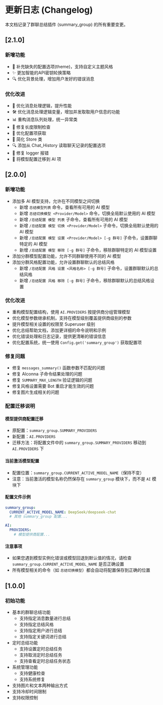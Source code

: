 # 更新日志 (Changelog)

本文档记录了群聊总结插件 (summary_group) 的所有重要变更。

## [2.1.0]

### 新增功能
- 🎨 补充缺失的配置选项(theme)，支持自定义主题风格
- ✨ 更加智能的API密钥轮换策略
- 🔍 优化背景处理，增加用户发好的错误消息

### 优化改进
- 🚀 优化消息处理逻辑，提升性能
- 🛠️ 优化消息处理逻辑变量，增加并发取取用户信息的功能
- 📊 重构消息队列处理，统一异常类
- 🔧 修复长度限制检查
- 🔄 优化配置项获取
- 📝 简化 Store 类
- 🔍 添加从 Chat_History 读取聊天记录的配置选项
- 🐛 修复 logger 报错
- 🔄 将模型配置迁移到 AI 项

## [2.0.0]

### 新增功能
- 添加多 AI 模型支持，允许在不同模型之间切换
  - 新增 `总结模型列表` 命令，查看所有可用的 AI 模型
  - 新增 `总结切换模型 <Provider/Model>` 命令，切换全局默认使用的 AI 模型
  - 新增 `/总结配置 模型 列表` 子命令，查看所有可用的 AI 模型
  - 新增 `/总结配置 模型 切换 <Provider/Model>` 子命令，切换全局默认使用的 AI 模型
  - 新增 `/总结配置 模型 设置 <Provider/Model> [-g 群号]` 子命令，设置群聊特定的 AI 模型
  - 新增 `/总结配置 模型 移除 [-g 群号]` 子命令，移除群聊特定的 AI 模型设置
- 添加分群模型配置功能，允许不同群聊使用不同的 AI 模型
- 添加分群风格配置功能，允许设置群聊默认的总结风格
  - 新增 `/总结配置 风格 设置 <风格名称> [-g 群号]` 子命令，设置群聊默认的总结风格
  - 新增 `/总结配置 风格 移除 [-g 群号]` 子命令，移除群聊默认的总结风格设置

### 优化改进
- 重构模型配置结构，使用 `AI.PROVIDERS` 按提供商分组管理模型
- 优化模型参数继承机制，支持在模型级别覆盖提供商级别的参数
- 提升模型相关设置的权限至 Superuser 级别
- 优化总结帮助文档，添加更详细的命令说明和示例
- 优化错误处理和日志记录，提供更清晰的错误信息
- 优化配置系统，统一使用 `Config.get('summary_group')` 获取配置项

### 修复问题
- 修复 `messages_summary()` 函数参数不匹配的问题
- 修复 Alconna 子命令结果处理的问题
- 修复 `SUMMARY_MAX_LENGTH` 验证逻辑的问题
- 修复风格设置需要 Bot 重启才能生效的问题
- 修复图片生成相关的问题

### 配置迁移说明

#### 模型提供商配置迁移
- 原配置：`summary_group.SUMMARY_PROVIDERS`
- 新配置：`AI.PROVIDERS`
- 迁移方法：将配置文件中的 `summary_group.SUMMARY_PROVIDERS` 移动到 `AI.PROVIDERS` 下

#### 当前激活模型配置
- 配置位置：`summary_group.CURRENT_ACTIVE_MODEL_NAME`（保持不变）
- 注意：当前激活的模型名称仍然保存在 `summary_group` 模块下，而不是 `AI` 模块下

#### 配置文件示例
```yaml
summary_group:
  CURRENT_ACTIVE_MODEL_NAME: DeepSeek/deepseek-chat
  # 其他 summary_group 配置...

AI:
  PROVIDERS:
    # 模型提供商配置...
```

#### 注意事项
- 如果您遇到模型实例化错误或模型回退到默认值的情况，请检查 `summary_group.CURRENT_ACTIVE_MODEL_NAME` 是否正确设置
- 所有模型相关的命令（如 `总结切换模型`）都会自动将配置保存到正确的位置

## [1.0.0]

### 初始功能
- 基本的群聊总结功能
  - 支持指定消息数量进行总结
  - 支持指定总结风格
  - 支持指定用户进行总结
  - 支持指定关键词进行总结
- 定时总结功能
  - 支持设置定时总结任务
  - 支持取消定时总结任务
  - 支持查看定时总结任务状态
- 系统管理功能
  - 支持健康检查
  - 支持系统修复
- 支持图片和文本两种输出方式
- 支持冷却时间限制
- 支持权限控制
